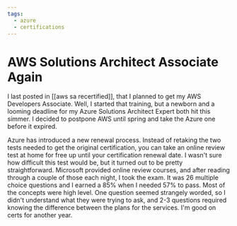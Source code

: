 ```yaml
---
tags:
  - azure
  - certifications
---
```



# AWS Solutions Architect Associate Again

I last posted in [[aws sa recertified]], that I planned to get my AWS Developers Associate. Well, I started that training, but a newborn and a looming deadline for my Azure Solutions Architect Expert both hit this simmer. I decided to postpone AWS until spring and take the Azure one before it expired.

Azure has introduced a new renewal process. Instead of retaking the two tests needed to get the original certification, you can take an online review test at home for free up until your certification renewal date. I wasn't sure how difficult this test would be, but it turned out to be pretty straightforward. Microsoft provided online review courses, and after reading through a couple of those each night, I took the exam. It was 26 multiple choice questions and I earned a 85% when I needed 57% to pass. Most of the concepts were high level. One question seemed strangely worded, so I didn't understand what they were trying to ask, and 2-3 questions required knowing the difference between the plans for the services. I'm good on certs for another year.
